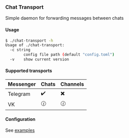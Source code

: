 ### Chat Transport
Simple daemon for forwarding messages between chats

#### Usage
```bash
$ ./chat-transport -h
Usage of ./chat-transport:
  -c string
        config file path (default "config.toml")
  -v    show current version
```

#### Supported transports
|Messenger|Chats|Channels|
|--|---|---|
|Telegram|:heavy_check_mark:|:heavy_multiplication_x:|
|VK|:clock130:|:clock130:|

#### Configuration
See [examples](https://github.com/DesSolo/chat-transport/tree/master/example)